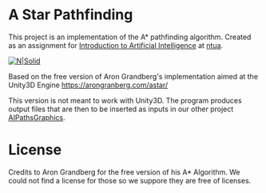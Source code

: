# A Star Pathfinding

This project is an implementation of the A* pathfinding algorithm.
Created as an assignment for  [Introduction to Artificial Intelligence] at [ntua].

[![N|Solid](https://cldup.com/dTxpPi9lDf.thumb.png)](https://nodesource.com/products/nsolid)

Based on the free version of Aron Grandberg's implementation aimed at the Unity3D Engine
https://arongranberg.com/astar/

This version is not meant to work with Unity3D. The program produces output files that are then to be inserted as inputs in our other project [AIPathsGraphics].

# License 
Credits to Aron Grandberg for the free version of his A* Algorithm. We could not find a license for those so we suppore they are free of licenses.

[//]: # (These are reference links used in the body of this note and get stripped out when the markdown processor does its job. There is no need to format nicely because it shouldn't be seen. Thanks SO - http://stackoverflow.com/questions/4823468/store-comments-in-markdown-syntax)
   [ntua]: <http://ece.ntua.gr>
   [Introduction to Artificial Intelligence]: <http://www.ece.ntua.gr/en/education/undergraduate?view=ugcourse&id=83>
   [AIPathsGraphics]: <https://github.com/kusius/AIPathsGraphics>
